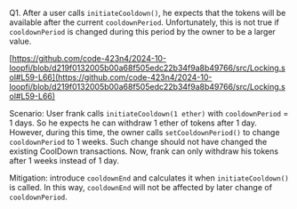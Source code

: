Q1. After a user calls ```initiateCooldown()```, he expects that the tokens will be available after the current ```cooldownPeriod```. Unfortunately, this is not true if ```cooldownPeriod``` is changed during this period by the owner to be a larger value. 

[https://github.com/code-423n4/2024-10-loopfi/blob/d219f0132005b00a68f505edc22b34f9a8b49766/src/Locking.sol#L59-L66](https://github.com/code-423n4/2024-10-loopfi/blob/d219f0132005b00a68f505edc22b34f9a8b49766/src/Locking.sol#L59-L66)

Scenario: User frank calls ```initiateCooldown(1 ether)``` with ```cooldownPeriod``` = 1 days. So he expects he can withdraw 1 ether of tokens after 1 day. However, during this time, the owner calls ```setCooldownPeriod()``` to change ```cooldownPeriod``` to 1 weeks. Such change should not have changed the existing CoolDown transactions. Now, frank can only withdraw his tokens after 1 weeks instead of 1 day.

Mitigation: introduce ```cooldownEnd``` and calculates it when ```initiateCooldown()``` is called. In this way, ```cooldownEnd``` will not be affected by later change of ```cooldownPeriod```. 
 
